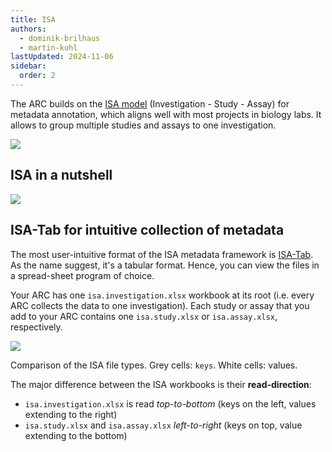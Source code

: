 ```yaml
---
title: ISA
authors: 
  - dominik-brilhaus
  - martin-kuhl
lastUpdated: 2024-11-06
sidebar:
  order: 2
---
```


The ARC builds on the <a href="https://isa-specs.readthedocs.io/en/latest/isamodel.html" target="_blank">ISA model</a> (Investigation - Study - Assay) for metadata annotation, which aligns well with most projects in biology labs. It allows to group multiple studies and assays to one investigation.

![](@images/start-here/arc-scaffold.svg)

## ISA in a nutshell

![](@images/start-here/standards-isa-in-a-nutshell.svg)

## ISA-Tab for intuitive collection of metadata

The most user-intuitive format of the ISA metadata framework is <a href="https://isa-specs.readthedocs.io/en/latest/isatab.html" target="_blank">ISA-Tab</a>. As the name suggest, it's a tabular format. Hence, you can view the files in a spread-sheet program of choice.

Your ARC has one `isa.investigation.xlsx` workbook at its root (i.e. every ARC collects the data to one investigation). Each study or assay that you add to your ARC contains one `isa.study.xlsx` or `isa.assay.xlsx`, respectively. 

![](@images/core-concepts/isa-files-types/isa-files02.svg)
  
Comparison of the ISA file types. Grey cells: `keys`. White cells: values.

The major difference between the ISA workbooks is their **read-direction**:
- `isa.investigation.xlsx` is read *top-to-bottom* (keys on the left, values extending to the right)
- `isa.study.xlsx` and `isa.assay.xlsx` *left-to-right* (keys on top, value extending to the bottom)


<!-- 

## A registry to your ARC

The `isa.investigation.xlsx` allows to store metadata relevant on the investigation-level (e.g. title, date, contributor and publication details of the investigation). In addition, it functions as a "registry" to your ARC.

Each study (`isa.study.xlsx`) and assay (`isa.assay.xlsx`) of your ARC as well as a summary of metadata contained in them are registered and listed in the `isa.investigation.xlsx`. 

![](@images/core-concepts/isa-files-types/isa-files04.svg)


## Communicate how your processes connect

The output of one study or assay can function as the input to another study or assay. By using the same unique identifiers across your `isa.study.xlsx` and `isa.assay.xlsx` workbooks, respectively, 
you can communicate how the experimental processes and workflows connect.

![](@images/core-concepts/isa-files-types/isa-files05.svg)

:::tip
Use unique identifiers across ISA files to connect your lab workflows
:::

## You can point to data files

By linking files stored in your ARC (e.g. raw data files in a dataset folder), you can let others know which experimental workflow was followed to produce these data files.

![](@images/core-concepts/isa-files-types/isa-files06.svg)

## Resources

For more details about the ISA model, please also refer to ISA tools (https://isa-tools.org/) and ISA specifications (https://isa-specs.readthedocs.io/) 


-->

